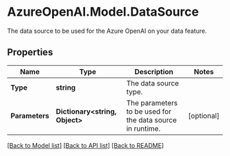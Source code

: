 # AzureOpenAI.Model.DataSource
The data source to be used for the Azure OpenAI on your data feature.

## Properties

Name | Type | Description | Notes
------------ | ------------- | ------------- | -------------
**Type** | **string** | The data source type. | 
**Parameters** | **Dictionary&lt;string, Object&gt;** | The parameters to be used for the data source in runtime. | [optional] 

[[Back to Model list]](../README.md#documentation-for-models) [[Back to API list]](../README.md#documentation-for-api-endpoints) [[Back to README]](../README.md)

